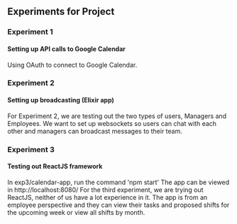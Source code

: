 ## Experiments for Project

### Experiment 1
#### Setting up API calls to Google Calendar
Using OAuth to connect to Google Calendar.



### Experiment 2
#### Setting up broadcasting (Elixir app)
For Experiment 2, we are testing out the two types of users, Managers and Employees.
We want to set up websockets so users can chat with each other and managers can broadcast messages to their team.


### Experiment 3
#### Testing out ReactJS framework 
In exp3/calendar-app, run the command 'npm start'
The app can be viewed in http://localhost:8080/
For the third experiment, we are trying out ReactJS, neither of us have a lot experience in it.
The app is from an employee perspective and they can view their tasks and proposed shifts for the upcoming week or view all shifts by month.
